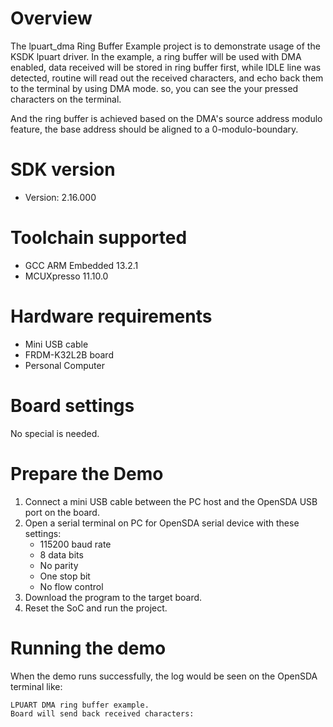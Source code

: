 Overview
========
The lpuart_dma Ring Buffer Example project is to demonstrate usage of the KSDK lpuart driver.
In the example, a ring buffer will be used with DMA enabled, data received will be stored in ring 
buffer first, while IDLE line was detected, routine will read out the received characters, and echo back
them to the terminal by using DMA mode. so, you can see the your pressed characters on the terminal.

And the ring buffer is achieved based on the DMA's source address modulo feature, the base address
should be aligned to a 0-modulo-boundary.

SDK version
===========
- Version: 2.16.000

Toolchain supported
===================
- GCC ARM Embedded  13.2.1
- MCUXpresso  11.10.0

Hardware requirements
=====================
- Mini USB cable
- FRDM-K32L2B board
- Personal Computer

Board settings
==============
No special is needed.

Prepare the Demo
================
1.  Connect a mini USB cable between the PC host and the OpenSDA USB port on the board.
2.  Open a serial terminal on PC for OpenSDA serial device with these settings:
    - 115200 baud rate
    - 8 data bits
    - No parity
    - One stop bit
    - No flow control
3.  Download the program to the target board.
4.  Reset the SoC and run the project.

Running the demo
================
When the demo runs successfully, the log would be seen on the OpenSDA terminal like:

~~~~~~~~~~~~~~~~~~~~~~~~~~~
LPUART DMA ring buffer example.
Board will send back received characters:

~~~~~~~~~~~~~~~~~~~~~~~~~~~
